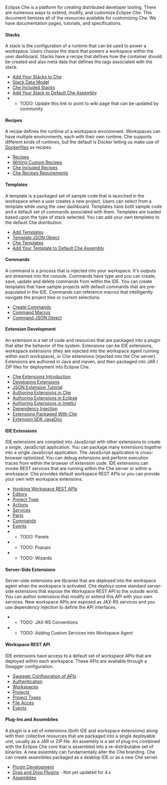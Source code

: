 Eclipse Che is a platform for creating distributed developer tooling. There are numerous ways to extend, modify, and customize Eclipse Che. This document itemizes all of the resources available for customizing Che. We have documentation pages, tutorials, and specifications.

#### Stacks
A stack is the configuration of a runtime that can be used to power a workspace. Users choose the stack that powers a workspace within the user dashboard. Stacks have a recipe that defines how the container should be created and also meta data that defines the tags associated with the stack. 
* [Add Your Stacks to Che](https://eclipse-che.readme.io/docs/stacks#custom-stacks-for-che)
* [Stack Data Model](https://eclipse-che.readme.io/docs/stack)
* [Che Included Stacks](https://eclipse-che.readme.io/docs/stacks#section-ready-to-go-stacks)
* [Add Your Stack to Default Che Assembly](https://eclipse-che.readme.io/v4.0/docs/stacks#adding-stacks-to-the-che-default-assembly)
* * TODO: Update this link to point to wiki page that can be updated by community

#### Recipes
A recipe defines the runtime of a workspace environment.  Workspaces can have multiple environments, each with their own runtime.  Che supports different kinds of runtimes, but the default is Docker letting us make use of [Dockerfiles](https://docs.docker.com/engine/reference/builder/) as recipes. 
* [Recipes](https://eclipse-che.readme.io/docs/recipes)
* [Writing Custom Recipes](https://eclipse-che.readme.io/v4.3/docs/recipes#section-authoring-custom-recipes)
* [Che Included Recipes](https://github.com/codenvy/dockerfiles)
* [Che Recipes Requirements](https://eclipse-che.readme.io/v4.3/docs/recipes#section-inherit-from-non-eclipse-che-base-images)

#### Templates
A template is a packaged set of sample code that is launched in the workspace when a user creates a new project. Users can select from a template while using the user dashboard. Templates have both sample code and a default set of commands associated with them. Templates are loaded based upon the type of stack selected. You can add your own templates to the default Che distribution.
* [Add Templates](https://eclipse-che.readme.io/docs/templates#register-new-project-templates)
* [Template JSON Object](https://eclipse-che.readme.io/docs/template)
* [Che Templates](https://eclipse-che.readme.io/docs/templates)
* [Add Your Template to Default Che Assembly](https://eclipse-che.readme.io/docs/templates#section-add-your-template-to-default-che-assembly)

#### Commands
A command is a process that is injected into your workspace. It's outputs are streamed into the console. Commands have type and you can create, save, update and delete commands from within the IDE. You can create templates that have sample projects with default commands that are pre-populated in the IDE. Commands can reference macros that intelligently navigate the project tree or current selections.
* [Create Commands](https://eclipse-che.readme.io/docs/commands)
* [Command Macros](https://eclipse-che.readme.io/docs/commands#macros)
* [Command JSON Object](https://eclipse-che.readme.io/docs/command)

#### Extension Development
An extension is a set of code and resources that are packaged into a plugin that alter the behavior of the system. Extensions can be IDE extensions, workspace extensions (they are injected into the workspace agent running within each workspace), or Che extensions (injected into the Che server). Extensions are authored in Java and maven, and then packaged into JAR / ZIP files for deployment into Eclipse Che.
* [Che Extensions Introduction](https://dash.readme.io/project/eclipse-che/v4.3/docs/introduction-1)
* [Developing Extensions](https://eclipse-che.readme.io/docs/create-and-build-extensions)
* [JSON Extension Tutorial](https://eclipse-che.readme.io/docs/introduction-1#section-the-json-example)
* [Authoring Extensions in Che](https://eclipse-che.readme.io/docs/setup-che-workspace#author-extension-using-the-che-ide)
* [Authoring Extensions in Eclipse](https://eclipse-che.readme.io/docs/setup-che-workspace#author-extension-using-the-eclipse-ide)
* [Authoring Extensions in IntelliJ](https://eclipse-che.readme.io/docs/setup-che-workspace#author-extensions-using-intellij-ide)
* [Dependency Injection](https://eclipse-che.readme.io/docs/dependency-injection-basics)
* [Extensions Packaged With Che](https://github.com/eclipse/che/tree/master/plugins)
* [Extension SDK JavaDoc](https://eclipse-che.readme.io/docs/java-class-reference)

#### IDE Extensions
IDE extensions are compiled into JavaScript with other extensions to create a single, JavaScript application. You can package many extensions together into a single JavaScript application. The JavaScript application is cross-browser optimized. You can debug extensions and perform execution traces from within the browser of extension code. IDE extensions can invoke REST services that are running within the Che server or within a workspace. Che provides default workspace REST APIs or you can provide your own with workspace extensions.
* [Invoking Workspace REST APIs](https://eclipse-che.readme.io/v4.0/docs/calling-workspace-apis)
* [Editors](https://eclipse-che.readme.io/docs/code-editors)
* [Project Type](https://eclipse-che.readme.io/docs/project-types)
* [Actions](https://eclipse-che.readme.io/docs/actions)
* [Services](https://eclipse-che.readme.io/docs/serverworkspace-access)
* [Parts](https://eclipse-che.readme.io/docs/parts)
* [Commands](https://github.com/benoitf/ide-plugin-demo)
* [Events](https://eclipse-che.readme.io/docs/events)
* * TODO: Panels 
* * TODO: Popups
* * TODO: Wizards

#### Server-Side Extensions
Server-side extensions are libraries that are deployed into the workspace agent when the workspace is activated. Che deploys some standard server-side extensions that expose the Workspace REST API to the outside world. You can author extensions that modify or extend this API with your own services. New workspace APIs are exposed as JAX-RS services and you use dependency injection to define the API interfaces.
* * TODO: JAX-RS Conventions
* * TODO: Adding Custom Services into Workspace Agent

#### Workspace REST API
IDE extensions have access to a default set of workspace APIs that are deployed within each workspace. These APIs are available through a Swagger configuration. 
* [Swagger Configuration of APIs](https://eclipse-che.readme.io/docs/rest-api)
* [Authentication](https://eclipse-che.readme.io/docs/authentication)
* [Workspaces](https://eclipse-che.readme.io/docs/create-workspaces-and-projects)
* [Projects](https://eclipse-che.readme.io/docs/api-projects)
* [Project Types](https://eclipse-che.readme.io/docs/custom-project-types)
* [File Acces](https://eclipse-che.readme.io/docs/edit-build-and-run)
* [Events](https://eclipse-che.readme.io/docs/events)

#### Plug-Ins and Assemblies
A plugin is a set of extensions (both IDE and workspace extensions) along with their collective reosurces that are packaged into a single deployable unit, usually as a JAR or ZIP file. An assembly is a set of plug-ins combined with the Eclipse Che core that is assembled into a re-distributable set of binaries. A new assembly can fundamentally alter the Che branding. Che can create assemblies packaged as a desktop IDE or as a new Che server.
* [Plugin Development](https://eclipse-che.readme.io/docs/plug-ins)
* [Drag and Drop Plugins](https://eclipse-che.readme.io/docs/developing-plugins) - Not yet updated for 4.x
* [Assemblies](https://eclipse-che.readme.io/docs/assemblies)
